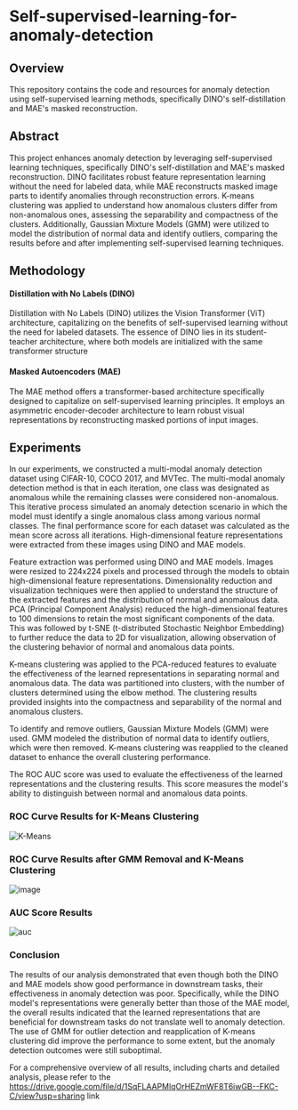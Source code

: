 # Self-supervised-learning-for-anomaly-detection

## Overview
This repository contains the code and resources for anomaly detection using self-supervised learning methods, specifically DINO's self-distillation and MAE's masked reconstruction.

## Abstract
This project enhances anomaly detection by leveraging self-supervised learning techniques, specifically DINO's self-distillation and MAE's masked reconstruction. DINO facilitates robust feature representation learning without the need for labeled data, while MAE reconstructs masked image parts to identify anomalies through reconstruction errors. K-means clustering was applied to understand how anomalous clusters differ from non-anomalous ones, assessing the separability and compactness of the clusters. Additionally, Gaussian Mixture Models (GMM) were utilized to model the distribution of normal data and identify outliers, comparing the results before and after implementing self-supervised learning techniques.

## Methodology

#### Distillation with No Labels (DINO)
Distillation with No Labels (DINO)  utilizes the Vision Transformer (ViT) architecture, capitalizing on the benefits of self-supervised learning without the need for labeled datasets. The essence of DINO lies in its student-teacher architecture, where both models are initialized with the same transformer structure

#### Masked Autoencoders (MAE)
The MAE method offers a transformer-based architecture specifically designed to capitalize on self-supervised learning principles. It employs an asymmetric encoder-decoder architecture to learn robust visual representations by reconstructing masked portions of input images.

## Experiments
In our experiments, we constructed a multi-modal anomaly detection dataset using CIFAR-10, COCO 2017, and MVTec. The multi-modal anomaly detection method is that in each iteration, one class was designated as anomalous while the remaining classes were considered non-anomalous. This iterative process simulated an anomaly detection scenario in which the model must identify a single anomalous class among various normal classes. The final performance score for each dataset was calculated as the mean score across all iterations. High-dimensional feature representations were extracted from these images using DINO and MAE models.

Feature extraction was performed using DINO and MAE models. Images were resized to 224x224 pixels and processed through the models to obtain high-dimensional feature representations. Dimensionality reduction and visualization techniques were then applied to understand the structure of the extracted features and the distribution of normal and anomalous data. PCA (Principal Component Analysis) reduced the high-dimensional features to 100 dimensions to retain the most significant components of the data. This was followed by t-SNE (t-distributed Stochastic Neighbor Embedding) to further reduce the data to 2D for visualization, allowing observation of the clustering behavior of normal and anomalous data points.

K-means clustering was applied to the PCA-reduced features to evaluate the effectiveness of the learned representations in separating normal and anomalous data. The data was partitioned into clusters, with the number of clusters determined using the elbow method. The clustering results provided insights into the compactness and separability of the normal and anomalous clusters.

To identify and remove outliers, Gaussian Mixture Models (GMM) were used. GMM modeled the distribution of normal data to identify outliers, which were then removed. K-means clustering was reapplied to the cleaned dataset to enhance the overall clustering performance.

The ROC AUC score was used to evaluate the effectiveness of the learned representations and the clustering results. This score measures the model's ability to distinguish between normal and anomalous data points.

### ROC Curve Results for K-Means Clustering
![K-Means](https://drive.google.com/uc?export=view&id=1TjUb2s3LJuKpM_vB9HPVaIE7qkFPBiXV)

### ROC Curve Results after GMM Removal and K-Means Clustering
![image](https://github.com/h-gasoyan/Self-supervised-learning-for-anomaly-detection/assets/72386745/87040f7c-273b-4ed0-a589-05a236608043)

### AUC Score Results
![auc](https://drive.google.com/uc?export=view&id=1CWfjMvjRNgPpi_YVvHeGkugwJ82UUhfh)

### Conclusion
The results of our analysis demonstrated that even though both the DINO and MAE models show good performance in downstream tasks, their effectiveness in anomaly detection was poor.  Specifically, while the DINO model's representations were generally better than those of the MAE model, the overall results indicated that the learned representations that are beneficial for downstream tasks do not translate well to anomaly detection. The use of GMM for outlier detection and reapplication of K-means clustering did improve the performance to some extent, but the anomaly detection outcomes were still suboptimal.

For a comprehensive overview of all results, including charts and detailed analysis, please refer to the https://drive.google.com/file/d/1SqFLAAPMlqOrHEZmWF8T6iwGB--FKC-C/view?usp=sharing link
